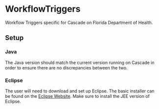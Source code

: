 # WorkflowTriggers
Workflow Triggers specific for Cascade on Florida Department of Health.  
## Setup
### Java
The Java version should match the current version running on Cascade in order to ensure there are no discrepancies between the two.
### Eclipse
The user will need to download and set up Eclipse.  The basic installer can be found on the [Eclipse Website](https://www.eclipse.org/downloads/). Make sure to install the JEE version of Eclipse.


